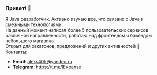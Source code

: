 ### Привет! 👋

Я Java разработчик. Активно изучаю все, что связано с Java и смежными технологиями. <br>
На данный момент написал более 5 пользовательских сервисов различной направленности,
работаю над фронтендом и бэкендом небольшого магазина. <br>
Открыт для хакатонов, предложений и других активностей :muscle: <br>
Контакты: <br>
+ <strong>Email</strong>: aleks40k@yandex.ru <br>
+ <strong>Telegram</strong>: https://t.me/lExpanse
